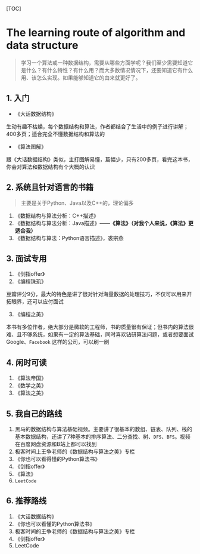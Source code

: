 [TOC]

# The learning route of algorithm and data structure

> 学习一个算法或一种数据结构，需要从哪些方面学呢？我们至少需要知道它是什么？有什么特性？有什么用？而大多数情况情况下，还要知道它有什么用、该怎么实现。如果能够知道它的由来就更好了。
>

## 1. 入门

* 《大话数据结构》

生动有趣不枯燥，每个数据结构和算法，作者都结合了生活中的例子进行讲解；400多页；适合完全不懂数据结构和算法的

* 《算法图解》

跟《大话数据结构》类似，主打图解易懂，篇幅少，只有200多页，看完这本书，你会对算法和数据结构有个大概的认识

## 2. 系统且针对语言的书籍

> 主要是关于Python、Java以及C++的，理论偏多

1. 《数据结构与算法分析：C++描述》
2. 《数据结构与算法分析：Java描述》——**《算法》（对我个人来说，《算法》更适合我）**
3. 《数据结构与算法：Python语言描述》，裘宗燕

## 3. 面试专用

1. 《剑指offer》
2. 《编程珠玑》

豆瓣评分9分，最大的特色是讲了很对针对海量数据的处理技巧，不仅可以用来开拓眼界，还可以应付面试

3. 《编程之美》

本书有多位作者，绝大部分是微软的工程师，书的质量很有保证；但书内的算法很难、且不够系统，如果有一定的算法基础，同时喜欢钻研算法问题，或者想要面试Google、`Facebook` 这样的公司，可以刷一刷

## 4. 闲时可读

1. 《算法帝国》
2. 《数学之美》
3. 《算法之美》

## 5. 我自己的路线

1. 黑马的数据结构与算法基础视频。主要讲了很基本的数组、链表、队列、栈的基本数据结构，还讲了7种基本的排序算法、二分查找、树、`DFS`、`BFS`。视频在百度网盘资源和B站上都可以找到
2. 极客时间上王争老师的《数据结构与算法之美》专栏
3. 《你也可以看得懂的Python算法书》
4. 《剑指offer》
5. 《算法》
6. `LeetCode`

## 6. 推荐路线

1. 《大话数据结构》
2. 《你也可以看懂的Python算法书》
3. 极客时间的王争老师的《数据结构与算法之美》专栏
4. 《剑指offer》
5. LeetCode















